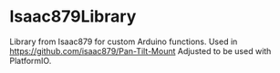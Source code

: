 # Isaac879Library
Library from Isaac879 for custom Arduino functions. Used in https://github.com/isaac879/Pan-Tilt-Mount
Adjusted to be used with PlatformIO.

